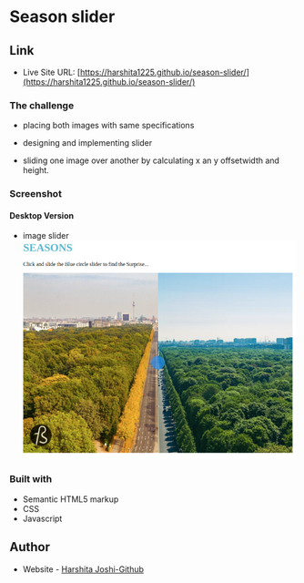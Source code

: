 # Season slider

## Link

- Live Site URL: [https://harshita1225.github.io/season-slider/](https://harshita1225.github.io/season-slider/)

### The challenge

- placing both images with same specifications

- designing and implementing slider

- sliding one image over another by calculating x an y offsetwidth and height.

### Screenshot

#### Desktop Version

- image slider
  ![Desktop Layout](./img/Screenshot%20from%202022-10-22%2014-45-40.png)

### Built with

- Semantic HTML5 markup
- CSS
- Javascript

## Author

- Website - [Harshita Joshi-Github](https://github.com/harshita1225)
